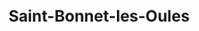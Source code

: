 ---
title: Saint-Bonnet-les-Oules
url: /saint-bonnet-les-oules/
latitude: 45.558
longitude: 4.32
---